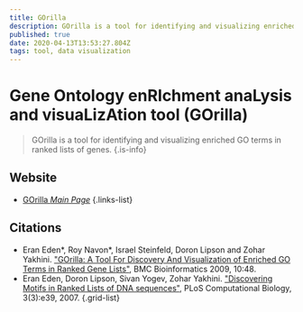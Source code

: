 ```yaml
---
title: GOrilla
description: GOrilla is a tool for identifying and visualizing enriched GO terms in ranked lists of genes.
published: true
date: 2020-04-13T13:53:27.804Z
tags: tool, data visualization
---
```


# Gene Ontology enRIchment anaLysis and visuaLizAtion tool (GOrilla)

> GOrilla is a tool for identifying and visualizing enriched GO terms in ranked lists of genes.
{.is-info}



## Website

- [GOrilla *Main Page*](http://cbl-gorilla.cs.technion.ac.il/)
{.links-list}

## Citations

- Eran Eden*, Roy Navon*, Israel Steinfeld, Doron Lipson and Zohar Yakhini. ["GOrilla: A Tool For Discovery And Visualization of Enriched GO Terms in Ranked Gene Lists"](https://bmcbioinformatics.biomedcentral.com/articles/10.1186/1471-2105-10-48), BMC Bioinformatics 2009, 10:48.
- Eran Eden, Doron Lipson, Sivan Yogev, Zohar Yakhini. ["Discovering Motifs in Ranked Lists of DNA sequences"](https://www.ncbi.nlm.nih.gov/pmc/articles/PMC1829477/), PLoS Computational Biology, 3(3):e39, 2007.
{.grid-list}